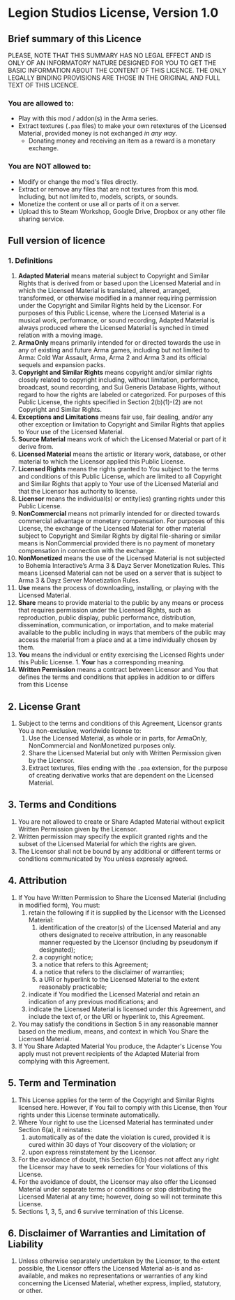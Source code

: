 # Legion Studios License, Version 1.0

## Brief summary of this Licence

PLEASE, NOTE THAT THIS SUMMARY HAS NO LEGAL EFFECT AND IS ONLY OF AN INFORMATORY NATURE DESIGNED FOR YOU TO GET THE BASIC INFORMATION ABOUT THE CONTENT OF THIS LICENCE. THE ONLY LEGALLY BINDING PROVISIONS ARE THOSE IN THE ORIGINAL AND FULL TEXT OF THIS LICENCE.

### You are allowed to:
- Play with this mod / addon(s) in the Arma series.
- Extract textures (`.paa` files) to make your own retextures of the Licensed Material, provided money is not exchanged *in any way*.
  - Donating money and receiving an item as a reward is a monetary exchange.

### You are NOT allowed to:
- Modify or change the mod's files directly.
- Extract or remove any files that are not textures from this mod. Including, but not limited to, models, scripts, or sounds.
- Monetize the content or use all or parts of it on a server.
- Upload this to Steam Workshop, Google Drive, Dropbox or any other file sharing service.

## Full version of licence

### 1. Definitions
1. **Adapted Material** means material subject to Copyright and Similar Rights that is derived from or based upon the Licensed Material and in which the Licensed Material is translated, altered, arranged, transformed, or otherwise modified in a manner requiring permission under the Copyright and Similar Rights held by the Licensor. For purposes of this Public License, where the Licensed Material is a musical work, performance, or sound recording, Adapted Material is always produced where the Licensed Material is synched in timed relation with a moving image.
2. **ArmaOnly** means primarily intended for or directed towards the use in any of existing and future Arma games, including but not limited to Arma: Cold War Assault, Arma, Arma 2 and Arma 3 and its official sequels and expansion packs.
3. **Copyright and Similar Rights** means copyright and/or similar rights closely related to copyright including, without limitation, performance, broadcast, sound recording, and Sui Generis Database Rights, without regard to how the rights are labeled or categorized. For purposes of this Public License, the rights specified in Section 2(b)(1)-(2) are not Copyright and Similar Rights.
4. **Exceptions and Limitations** means fair use, fair dealing, and/or any other exception or limitation to Copyright and Similar Rights that applies to Your use of the Licensed Material.
5. **Source Material** means work of which the Licensed Material or part of it derive from.
6. **Licensed Material** means the artistic or literary work, database, or other material to which the Licensor applied this Public License.
7. **Licensed Rights** means the rights granted to You subject to the terms and conditions of this Public License, which are limited to all Copyright and Similar Rights that apply to Your use of the Licensed Material and that the Licensor has authority to license.
8. **Licensor** means the individual(s) or entity(ies) granting rights under this Public License.
9. **NonCommercial** means not primarily intended for or directed towards commercial advantage or monetary compensation. For purposes of this License, the exchange of the Licensed Material for other material subject to Copyright and Similar Rights by digital file-sharing or similar means is NonCommercial provided there is no payment of monetary compensation in connection with the exchange.
10. **NonMonetized** means the use of the Licensed Material is not subjected to Bohemia Interactive’s Arma 3 & Dayz Server Monetization Rules. This means Licensed Material can not be used on a server that is subject to Arma 3 & Dayz Server Monetization Rules.
11. **Use** means the process of downloading, installing, or playing with the Licensed Material.
12. **Share** means to provide material to the public by any means or process that requires permission under the Licensed Rights, such as reproduction, public display, public performance, distribution, dissemination, communication, or importation, and to make material available to the public including in ways that members of the public may access the material from a place and at a time individually chosen by them.
13. **You** means the individual or entity exercising the Licensed Rights under this Public License. 1. **Your** has a corresponding meaning.
14. **Written Permission** means a contract between Licensor and You that defines the terms and conditions that applies in addition to or differs from this License

## 2. License Grant
1. Subject to the terms and conditions of this Agreement, Licensor grants You a non-exclusive, worldwide license to:
   1. Use the Licensed Material, as whole or in parts, for ArmaOnly, NonCommercial and NonMonetized purposes only.
   2. Share the Licensed Material but only with Written Permission given by the Licensor.
   3. Extract textures, files ending with the `.paa` extension, for the purpose of creating derivative works that are dependent on the Licensed Material.

## 3. Terms and Conditions
1. You are not allowed to create or Share Adapted Material without explicit Written Permission given by the Licensor.
2. Written permission may specify the explicit granted rights and the subset of the Licensed Material for which the rights are given.
3. The Licensor shall not be bound by any additional or different terms or conditions communicated by You unless expressly agreed.

<!-- ## 4. Exceptions -->

## 4. Attribution
1. If You have Written Permission to Share the Licensed Material (including in modified form), You must:
   1. retain the following if it is supplied by the Licensor with the Licensed Material:
      1. identification of the creator(s) of the Licensed Material and any others designated to receive attribution, in any reasonable manner requested by the Licensor (including by pseudonym if designated);
      2. a copyright notice;
      3. a notice that refers to this Agreement;
      4. a notice that refers to the disclaimer of warranties;
      5. a URI or hyperlink to the Licensed Material to the extent reasonably practicable;
   2. indicate if You modified the Licensed Material and retain an indication of any previous modifications; and
   3. indicate the Licensed Material is licensed under this Agreement, and include the text of, or the URI or hyperlink to, this Agreement.
2. You may satisfy the conditions in Section 5 in any reasonable manner based on the medium, means, and context in which You Share the Licensed Material.
3. If You Share Adapted Material You produce, the Adapter's License You apply must not prevent recipients of the Adapted Material from complying with this Agreement.

## 5. Term and Termination
1. This License applies for the term of the Copyright and Similar Rights licensed here. However, if You fail to comply with this License, then Your rights under this License terminate automatically.
2. Where Your right to use the Licensed Material has terminated under Section 6(a), it reinstates:
   1. automatically as of the date the violation is cured, provided it is cured within 30 days of Your discovery of the violation; or
   2. upon express reinstatement by the Licensor.
3. For the avoidance of doubt, this Section 6(b) does not affect any right the Licensor may have to seek remedies for Your violations of this License.
4. For the avoidance of doubt, the Licensor may also offer the Licensed Material under separate terms or conditions or stop distributing the Licensed Material at any time; however, doing so will not terminate this License.
5. Sections 1, 3, 5, and 6 survive termination of this License.

## 6. Disclaimer of Warranties and Limitation of Liability
1. Unless otherwise separately undertaken by the Licensor, to the extent possible, the Licensor offers the Licensed Material as-is and as-available, and makes no representations or warranties of any kind concerning the Licensed Material, whether express, implied, statutory, or other.